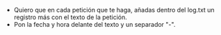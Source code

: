 - Quiero que en cada petición que te haga, añadas dentro del log.txt un registro más con el texto de la petición.
- Pon la fecha y hora delante del texto y un separador "-".